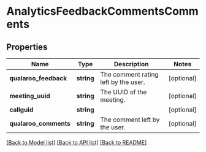 # AnalyticsFeedbackCommentsComments

## Properties
Name | Type | Description | Notes
------------ | ------------- | ------------- | -------------
**qualaroo_feedback** | **string** | The comment rating left by the user. | [optional] 
**meeting_uuid** | **string** | The UUID of the meeting. | [optional] 
**callguid** | **string** |  | [optional] 
**qualaroo_comments** | **string** | The comment left by the user. | [optional] 

[[Back to Model list]](../README.md#documentation-for-models) [[Back to API list]](../README.md#documentation-for-api-endpoints) [[Back to README]](../README.md)


